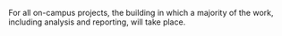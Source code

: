 For all on-campus projects, the building in which a majority of the work, including analysis and reporting, will take place.
